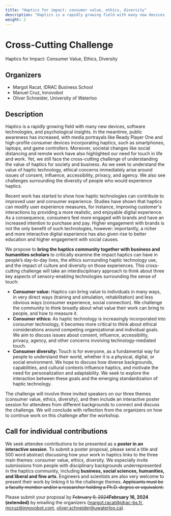 ```yaml
---
title: "Haptics for impact: consumer value, ethics, diversity"
description: "Haptics is a rapidly growing field with many new devices, software technologies, and psychological insights. ..."
weight: 2
---
```

# Cross-Cutting Challenge 
Haptics for Impact: Consumer Value, Ethics, Diversity

## Organizers

* Margot Racat, IDRAC Business School
* Manuel Cruz, Innovobot
* Oliver Schneider, University of Waterloo

## Description

Haptics is a rapidly growing field with many new devices, software technologies, and psychological insights. In the meantime, public awareness has increased, with media portrayals like Ready Player One and high-profile consumer devices incorporating haptics, such as smartphones, laptops, and game controllers. Moreover, societal changes like social distancing and remote work have also highlighted our need for touch in life and work. Yet, we still face the cross-cutting challenge of understanding the value of haptics for society and business. As we seek to understand the value of haptic technology, ethical concerns immediately arise around issues of consent, influence, accessibility, privacy, and agency. We also see challenges surrounding the diversity of people who would experience haptics.

Recent work has started to show how haptic technologies can contribute to improved user and consumer experience. Studies have shown that haptics can modify user experience measures, for instance, improving customer's interactions by providing a more realistic, and enjoyable digital experience. As a consequence, consumers feel more engaged with brands and have an increased intention to purchase and pay. Higher engagement with brands is not the only benefit of such technologies, however: importantly, a richer and more interactive digital experience has also given rise to better education and higher engagement with social causes.

We propose to **bring the haptics community together with business and humanities scholars** to critically examine the impact haptics can have in people’s day-to-day lives, the ethics surrounding haptic technology use, and the impact of culture and diversity on those experiences. This cross-cutting challenge will take an interdisciplinary approach to think about three key aspects of sensory-enabling technologies surrounding the sense of touch:

* **Consumer value:** Haptics can bring value to individuals in many ways, in very direct ways (training and simulation, rehabilitation) and less obvious ways (consumer experience, social connection). We challenge the community to think broadly about what value their work can bring to people, and how to measure it.
* **Consumer ethics:** As haptic technology is increasingly incorporated into consumer technology, it becomes more critical to think about ethical considerations around competing organizational and individual goals. We aim to discuss issues about consent, influence, accessibility, privacy, agency, and other concerns involving technology-mediated touch.
* **Consumer diversity:** Touch is for everyone, as a fundamental way for people to understand their world, whether it is a physical, digital, or social environment. We hope to discuss how diverse backgrounds, capabilities, and cultural contexts influence haptics, and motivate the need for personalization and adaptability. We seek to explore the interaction between these goals and the emerging standardization of haptic technology.

The challenge will involve three invited speakers on our three themes (consumer value, ethics, diversity), and then include an interactive poster session for attendees from different backgrounds to connect and discuss the challenge. We will conclude with reflection from the organizers on how to continue work on this challenge after the workshop.

## Call for individual contributions

We seek attendee contributions to be presented as a **poster in an interactive session**. To submit a poster proposal, please send a title and 500 word abstract discussing how your work in haptics links to the three main themes: consumer value, ethics, diversity. We especially invite submissions from people with disciplinary backgrounds underrepresented in the haptics community, including **business, social sciences, humanities, and liberal and fine arts**. Engineers and scientists are also very welcome to present their work by linking it to the challenge themes. ~~Applicants must be a faculty member and/or a researcher holding a Ph.D. degree or equivalent.~~

Please submit your proposal by ~~February 9, 2024~~**February 16, 2024 (extended)** by emailing the organizers ([margot.racat@idrac-bs.fr](mailto:margot.racat@idrac-bs.fr), [mcruz@innovobot.com](mailto:mcruz@innovobot.com), [oliver.schneider@uwaterloo.ca](mailto:oliver.schneider@uwaterloo.ca)). 

